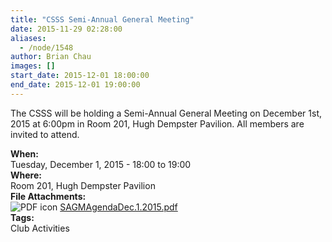 ```yaml
---
title: "CSSS Semi-Annual General Meeting"
date: 2015-11-29 02:28:00
aliases:
  - /node/1548
author: Brian Chau
images: []
start_date: 2015-12-01 18:00:00
end_date: 2015-12-01 19:00:00
---
```


The CSSS will be holding a Semi-Annual General Meeting on December 1st, 2015 at 6:00pm in Room 201, Hugh Dempster Pavilion. All members are invited to attend.

**When:**\
Tuesday, December 1, 2015 - 18:00 to 19:00 \
**Where:** \
Room 201, Hugh Dempster Pavilion \
**File Attachments:** \
![PDF icon](/modules/file/icons/application-pdf.svg) [SAGMAgendaDec.1.2015.pdf](/files/SAGMAgendaDec.1.2015.pdf) \
**Tags:** \
Club Activities
